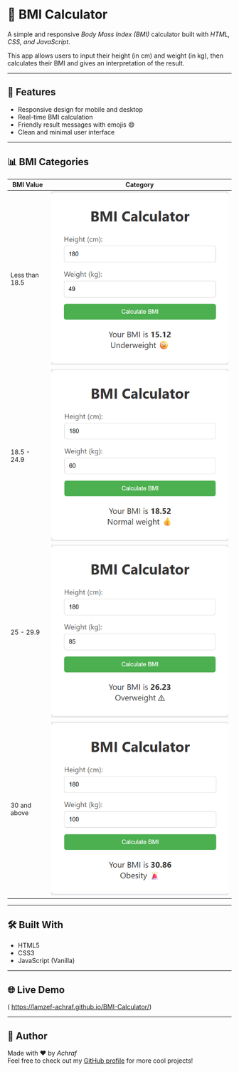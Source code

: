 # 🧮 BMI Calculator

A simple and responsive *Body Mass Index (BMI)* calculator built with *HTML, CSS, and JavaScript*.

This app allows users to input their height (in cm) and weight (in kg), then calculates their BMI and gives an interpretation of the result.

---

## 🔧 Features

- Responsive design for mobile and desktop
- Real-time BMI calculation
- Friendly result messages with emojis 😄
- Clean and minimal user interface

---

## 📊 BMI Categories

| BMI Value        | Category                                                                                                                                          |
|------------------|---------------------------------------------------------------------------------------------------------------------------------------------------|
| Less than 18.5   | ![BMI Calculator Screenshot](https://github.com/lamzef-achraf/BMI-Calculator/blob/4fd3d6412c4488e9a5b6f5bfe9ef9e8105b1fe6d/Screenshot%202.png)    |
| 18.5 - 24.9      | ![BMI Calculator Screenshot](https://github.com/lamzef-achraf/BMI-Calculator/blob/4fd3d6412c4488e9a5b6f5bfe9ef9e8105b1fe6d/Screenshot%203.png)    |
| 25 - 29.9        | ![BMI Calculator Screenshot](https://github.com/lamzef-achraf/BMI-Calculator/blob/4fd3d6412c4488e9a5b6f5bfe9ef9e8105b1fe6d/Screenshot%204.png)    |
| 30 and above     | ![BMI Calculator Screenshot](https://github.com/lamzef-achraf/BMI-Calculator/blob/4fd3d6412c4488e9a5b6f5bfe9ef9e8105b1fe6d/Screenshot%205.png)    |

---

## 🛠 Built With

- HTML5
- CSS3
- JavaScript (Vanilla)

---

## 🌐 Live Demo

( https://lamzef-achraf.github.io/BMI-Calculator/)

---
## 🙌 Author

Made with ❤ by *Achraf*  
Feel free to check out my [GitHub profile](https://github.com/lamzef-achraf) for more cool projects!
